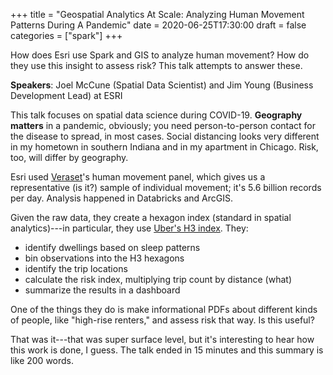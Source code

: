 +++
title = "Geospatial Analytics At Scale: Analyzing Human Movement Patterns During A Pandemic"
date = 2020-06-25T17:30:00
draft = false
categories = ["spark"]
+++

How does Esri use Spark and GIS to analyze human movement? How do they use this insight to assess risk? This talk attempts to answer these.

<!--more-->

**Speakers**: Joel McCune (Spatial Data Scientist) and Jim Young (Business Development Lead) at ESRI

This talk focuses on spatial data science during COVID-19. **Geography matters** in a pandemic, obviously; you need person-to-person contact for the disease to spread, in most cases. Social distancing looks very different in my hometown in southern Indiana and in my apartment in Chicago. Risk, too, will differ by geography.

Esri used [Veraset](https://www.veraset.com/)'s human movement panel, which gives us a representative (is it?) sample of individual movement; it's 5.6 billion records per day. Analysis happened in Databricks and ArcGIS.

Given the raw data, they create a hexagon index (standard in spatial analytics)---in particular, they use [Uber's H3 index](https://eng.uber.com/h3/). They:
 * identify dwellings based on sleep patterns
 * bin observations into the H3 hexagons
 * identify the trip locations
 * calculate the risk index, multiplying trip count by distance (what)
 * summarize the results in a dashboard

One of the things they do is make informational PDFs about different kinds of people, like "high-rise renters," and assess risk that way. Is this useful?

That was it---that was super surface level, but it's interesting to hear how this work is done, I guess. The talk ended in 15 minutes and this summary is like 200 words.

